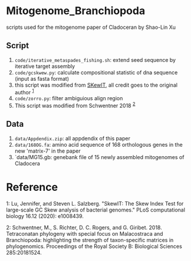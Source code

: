 # Mitogenome_Branchiopoda
scripts used for the mitogenome paper of Cladoceran by Shao-Lin Xu

## Script
1. `code/iterative_metaspades_fishing.sh`: extend seed sequence by  iterative target assembly
2. `code/gcskwew.py`: calculate compositional statistic of dna sequence (input as fasta format)
  1. this script was modified from [SKewIT](https://github.com/jenniferlu717/SkewIT), all credit goes to the original author <sup>[1](#myfootnote1)</sup>
4. `code/zorro.py`: filter ambiguious align region
  1. This script was modified from Schwentner 2018 <sup>[2](#myfootnote2)</sup>

## Data
1. `data/Appdendix.zip`: all appdendix of this paper
2. `data/168OG.fa`: amino acid sequence of 168 orthologous genes in the new 'matrix-7' in the paper
3. `data/MG15.gb: genebank file of 15 newly assembled mitogenomes of Cladocera


# Reference
<a name="myfootnote1">1</a>: Lu, Jennifer, and Steven L. Salzberg. "SkewIT: The Skew Index Test for large-scale GC Skew analysis of bacterial genomes." PLoS computational biology 16.12 (2020): e1008439.

<a name="myfootnote2">2</a>: Schwentner, M., S. Richter, D. C. Rogers, and G. Giribet. 2018. Tetraconatan phylogeny with special focus on Malacostraca and Branchiopoda: highlighting the strength of taxon-specific matrices in phylogenomics. Proceedings of the Royal Society B: Biological Sciences 285:20181524.
